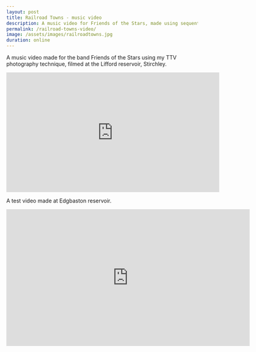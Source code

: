 ```yaml
---
layout: post
title: Railroad Towns - music video
description: A music video for Friends of the Stars, made using sequential TTV photographs. 
permalink: /railroad-towns-video/
image: /assets/images/railroadtowns.jpg
duration: online
---
```


A music video made for the band Friends of the Stars using my TTV photography technique, filmed at the Lifford reservoir, Stirchley.

<iframe width="560" height="315" src="https://www.youtube.com/embed/ne_2pwtP_7E" frameborder="0" allow="accelerometer; autoplay; encrypted-media; gyroscope; picture-in-picture" allowfullscreen></iframe>

A test video made at Edgbaston reservoir. 

<iframe src="https://player.vimeo.com/video/15719164" width="640" height="360" frameborder="0" allow="autoplay; fullscreen" allowfullscreen></iframe>